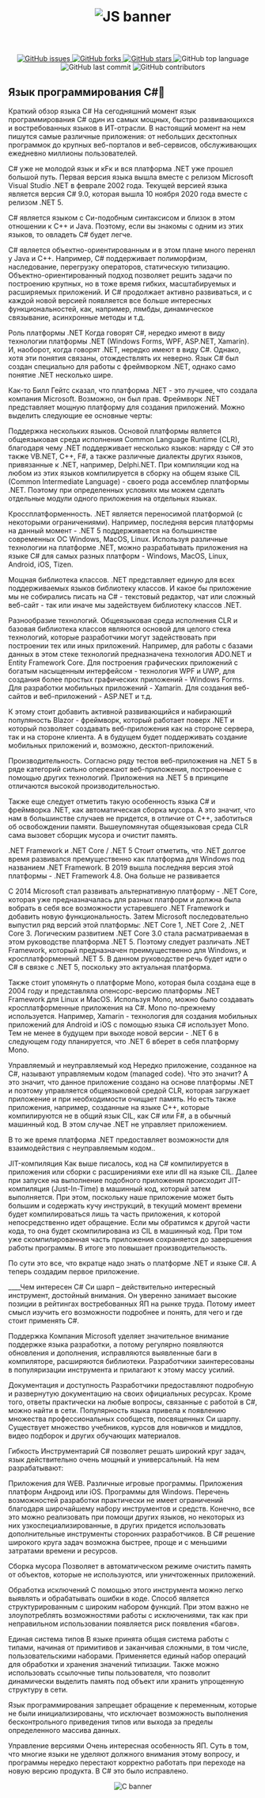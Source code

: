 <div align="center">
  <br>
  <h1><p align="center"> 
	<img alt="JS banner" src="http://taswar.zeytinsoft.com/wp-content/uploads/2020/12/Csharp-MS-Dotnet.png">
</p></h1>
</div>
<br>
<p align="center">
<a href="https://github.com/nomadroom/С/issues">
<img alt="GitHub issues" src="https://img.shields.io/github/issues/nomadroom/С">
</a>
<a href="https://github.com/nomadroom/C/network">
<img alt="GitHub forks" src="https://img.shields.io/github/forks/nomadroom/C">
</a>
<a href="https://github.com/nomadroom/JS/stargazers">
<img alt="GitHub stars" src="https://img.shields.io/github/stars/nomadroom/C">
</a>
<img alt="GitHub top language" src="https://img.shields.io/github/languages/top/nomadroom/C">
<img alt="GitHub last commit" src="https://img.shields.io/github/last-commit/nomadroom/C">
<img alt="GitHub contributors" src="https://img.shields.io/github/contributors/nomadroom/C">
</p>


## Язык программирования C#🦈

Краткий обзор языка C#
На сегодняшний момент язык программирования C# один из самых мощных, быстро развивающихся и востребованных языков в ИТ-отрасли. В настоящий момент на нем пишутся самые различные приложения: от небольших десктопных программок до крупных веб-порталов и веб-сервисов, обслуживающих ежедневно миллионы пользователей.

C# уже не молодой язык и кFк и вся платформа .NET уже прошел большой путь. Первая версия языка вышла вместе с релизом Microsoft Visual Studio .NET в феврале 2002 года. Текущей версией языка является версия C# 9.0, которая вышла 10 ноября 2020 года вместе с релизом .NET 5.

C# является языком с Си-подобным синтаксисом и близок в этом отношении к C++ и Java. Поэтому, если вы знакомы с одним из этих языков, то овладеть C# будет легче.

C# является объектно-ориентированным и в этом плане много перенял у Java и С++. Например, C# поддерживает полиморфизм, наследование, перегрузку операторов, статическую типизацию. Объектно-ориентированный подход позволяет решить задачи по построению крупных, но в тоже время гибких, масштабируемых и расширяемых приложений. И C# продолжает активно развиваться, и с каждой новой версией появляется все больше интересных функциональностей, как, например, лямбды, динамическое связывание, асинхронные методы и т.д.

Роль платформы .NET
Когда говорят C#, нередко имеют в виду технологии платформы .NET (Windows Forms, WPF, ASP.NET, Xamarin). И, наоборот, когда говорят .NET, нередко имеют в виду C#. Однако, хотя эти понятия связаны, отождествлять их неверно. Язык C# был создан специально для работы с фреймворком .NET, однако само понятие .NET несколько шире.

Как-то Билл Гейтс сказал, что платформа .NET - это лучшее, что создала компания Microsoft. Возможно, он был прав. Фреймворк .NET представляет мощную платформу для создания приложений. Можно выделить следующие ее основные черты:

Поддержка нескольких языков. Основой платформы является общеязыковая среда исполнения Common Language Runtime (CLR), благодаря чему .NET поддерживает несколько языков: наряду с C# это также VB.NET, C++, F#, а также различные диалекты других языков, привязанные к .NET, например, Delphi.NET. При компиляции код на любом из этих языков компилируется в сборку на общем языке CIL (Common Intermediate Language) - своего рода ассемблер платформы .NET. Поэтому при определенных условиях мы можем сделать отдельные модули одного приложения на отдельных языках.

Кроссплатформенность. .NET является переносимой платформой (с некоторыми ограничениями). Например, последняя версия платформы на данный момент - .NET 5 поддерживается на большинстве современных ОС Windows, MacOS, Linux. Используя различные технологии на платформе .NET, можно разрабатывать приложения на языке C# для самых разных платформ - Windows, MacOS, Linux, Android, iOS, Tizen.

Мощная библиотека классов. .NET представляет единую для всех поддерживаемых языков библиотеку классов. И какое бы приложение мы не собирались писать на C# - текстовый редактор, чат или сложный веб-сайт - так или иначе мы задействуем библиотеку классов .NET.

Разнообразие технологий. Общеязыковая среда исполнения CLR и базовая библиотека классов являются основой для целого стека технологий, которые разработчики могут задействовать при построении тех или иных приложений. Например, для работы с базами данных в этом стеке технологий предназначена технология ADO.NET и Entity Framework Core. Для построения графических приложений с богатым насыщенным интерфейсом - технология WPF и UWP, для создания более простых графических приложений - Windows Forms. Для разработки мобильных приложений - Xamarin. Для создания веб-сайтов и веб-приложений - ASP.NET и т.д.

К этому стоит добавить активной развивающийся и набирающий популяность Blazor - фреймворк, который работает поверх .NET и который позволяет создавать веб-приложения как на стороне сервера, так и на стороне клиента. А в будущем будет поддерживать создание мобильных приложений и, возможно, десктоп-приложений.

Производительность. Согласно ряду тестов веб-приложения на .NET 5 в ряде категорий сильно опережают веб-приложения, построенные с помощью других технологий. Приложения на .NET 5 в принципе отличаются высокой производительностью.

Также еще следует отметить такую особенность языка C# и фреймворка .NET, как автоматическая сборка мусора. А это значит, что нам в большинстве случаев не придется, в отличие от С++, заботиться об освобождении памяти. Вышеупомянутая общеязыковая среда CLR сама вызовет сборщик мусора и очистит память.

.NET Framework и .NET Core / .NET 5
Стоит отметить, что .NET долгое время развивался премущественно как платформа для Windows под названием .NET Framework. В 2019 вышла последняя версия этой платформы - .NET Framework 4.8. Она больше не развивается

С 2014 Microsoft стал развивать альтернативную платформу - .NET Core, которая уже предназначалась для разных платформ и должна была вобрать в себя все возможности устаревшего .NET Framework и добавить новую функциональность. Затем Microsoft последовательно выпустил ряд версий этой платформы: .NET Core 1, .NET Core 2, .NET Core 3. Логическим развитием .NET Core 3.0 стала расматриваемая в этом руководстве платформа .NET 5. Поэтому следует различать .NET Framework, который предназначен преимущественно для Windows, и кросплатформенный .NET 5. В данном руководстве речь будет идти о C# в связке с .NET 5, поскольку это актуальная платформа.

Также стоит упомянуть о платформе Mono, которая была создана еще в 2004 году и представляла опенсорс-версию платформы .NET Framework для Linux и MacOS. Используя Mono, можно было создавать кросплатформенные приложения на C#. Mono по-прежнему используется. Например, Xamarin - технология для создания мобильных приложений для Android и iOS с помощью языка C# использует Mono. Тем не менее в будущем при выходе новой версии - .NET 6 в следующем году планируется, что .NET 6 вберет в себя платформу Mono.

Управляемый и неуправляемый код
Нередко приложение, созданное на C#, называют управляемым кодом (managed code). Что это значит? А это значит, что данное приложение создано на основе платформы .NET и поэтому управляется общеязыковой средой CLR, которая загружает приложение и при необходимости очищает память. Но есть также приложения, например, созданные на языке С++, которые компилируются не в общий язык CIL, как C# или F#, а в обычный машинный код. В этом случае .NET не управляет приложением.

В то же время платформа .NET предоставляет возможности для взаимодействия с неуправляемым кодом..

JIT-компиляция
Как выше писалось, код на C# компилируется в приложения или сборки с расширениями exe или dll на языке CIL. Далее при запуске на выполнение подобного приложения происходит JIT-компиляция (Just-In-Time) в машинный код, который затем выполняется. При этом, поскольку наше приложение может быть большим и содержать кучу инструкций, в текущий момент времени будет компилироваться лишь та часть приложения, к которой непосредственно идет обращение. Если мы обратимся к другой части кода, то она будет скомпилирована из CIL в машинный код. При том уже скомпилированная часть приложения сохраняется до завершения работы программы. В итоге это повышает производительность.

По сути это все, что вкратце надо знать о платформе .NET и языке C#. А теперь создадим первое приложение.

____Чем интересен C#
Си шарп – действительно интересный инструмент, достойный внимания. Он уверенно занимает высокие позиции в рейтингах востребованных ЯП на рынке труда. Потому имеет смысл изучить его возможности подробнее и понять, для чего и где стоит применять C#.

Поддержка
Компания Microsoft уделяет значительное внимание поддержке языка разработки, а потому регулярно появляются обновления и дополнения, исправляются выявленные баги в компиляторе, расширяются библиотеки. Разработчики заинтересованы в популяризации инструмента и прилагают к этому массу усилий.

Документация и доступность
Разработчики предоставляют подробную и развернутую документацию на своих официальных ресурсах. Кроме того, ответы практически на любые вопросы, связанные с работой в C#, можно найти в сети. Популярность языка привела к появлению множества профессиональных сообществ, посвященных Си шарпу. Существует множество учебников, курсов для новичков и миддлов, видео подборок и других обучающих материалов.

Гибкость
Инструментарий C# позволяет решать широкий круг задач, язык действительно очень мощный и универсальный. На нем разрабатывают:

Приложения для WEB.
Различные игровые программы.
Приложения платформ Андроид или iOS.
Программы для Windows.
Перечень возможностей разработки практически не имеет ограничений благодаря широчайшему набору инструментов и средств. Конечно, все это можно реализовать при помощи других языков, но некоторых из них узкоспециализированные, в других придется использовать дополнительные инструменты сторонних разработчиков. В C# решение широкого круга задач возможна быстрее, проще и с меньшими затратами времени и ресурсов.

Сборка мусора
Позволяет в автоматическом режиме очистить память от объектов, которые не используются, или уничтоженных приложений.

Обработка исключений
С помощью этого инструмента можно легко выявлять и обрабатывать ошибки в коде. Способ является структурированным с широким набором функций. При этом важно не злоупотреблять возможностями работы с исключениями, так как при неправильном использовании появляется риск появления «багов».

Единая система типов
В языке принята общая система работы с типами, начиная от примитивов и заканчивая сложными, в том числе, пользовательскими наборами. Применяется единый набор операций для обработки и хранения значений типизации. Также можно использовать ссылочные типы пользователя, что позволит динамически выделить память под объект или хранить упрощенную структуру в сети.

Язык программирования запрещает обращение к переменным, которые не были инициализированы, что исключает возможность выполнения бесконтрольного приведения типов или выхода за пределы определенного массива данных.

Управление версиями
Очень интересная особенность ЯП. Суть в том, что многие языки не уделяют должного внимания этому вопросу, и программы нередко перестают корректно работать при переходе на новую версию продукта. В C# это было исправлено.

<p align="center"> 
	<img alt="С banner" src="http://taswar.zeytinsoft.com/wp-content/uploads/2020/12/Csharp-MS-Dotnet.png">
</p>
